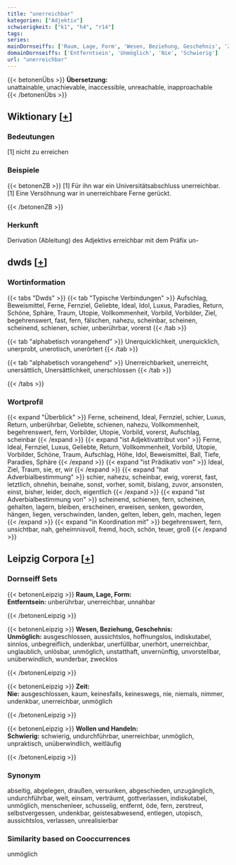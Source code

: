 ```yaml
---
title: "unerreichbar"
kategorien: ["Adjektiv"]
schwierigkeit: ["k1", "h4", "r14"]
tags:
series:
mainDornseiffs: ['Raum, Lage, Form', 'Wesen, Beziehung, Geschehnis', 'Zeit', 'Wollen und Handeln']
domainDornseiffs: ['Entferntsein', 'Unmöglich', 'Nie', 'Schwierig']
url: "unerreichbar"
---
```


{{< betonenÜbs >}}
**Übersetzung:**  
unattainable, unachievable, inaccessible, unreachable, inapproachable  
{{< /betonenÜbs >}}

## Wiktionary [[+](https://de.wiktionary.org/wiki/unerreichbar)]

### Bedeutungen
[1] nicht zu erreichen  

### Beispiele
{{< betonenZB >}}
[1] Für ihn war ein Universitätsabschluss unerreichbar.  
[1] Eine Versöhnung war in unerreichbare Ferne gerückt.  

{{< /betonenZB >}}
### Herkunft
Derivation (Ableitung) des Adjektivs erreichbar mit dem Präfix un-  



## dwds [[+](https://www.dwds.de/wb/unerreichbar)]

### Wortinformation
{{< tabs "Dwds" >}}
{{< tab "Typische Verbindungen" >}}
Aufschlag, Beweismittel, Ferne, Fernziel, Geliebte, Ideal, Idol, Luxus, Paradies, Return, Schöne, Sphäre, Traum, Utopie, Vollkommenheit, Vorbild, Vorbilder, Ziel, begehrenswert, fast, fern, fälschen, nahezu, scheinbar, scheinen, scheinend, schienen, schier, unberührbar, vorerst
{{< /tab >}}

{{< tab "alphabetisch vorangehend" >}}
Unerquicklichkeit, unerquicklich, unerprobt, unerotisch, unerörtert
{{< /tab >}}

{{< tab "alphabetisch vorangehend" >}}
Unerreichbarkeit, unerreicht, unersättlich, Unersättlichkeit, unerschlossen
{{< /tab >}}

{{< /tabs >}}

### Wortprofil
{{< expand "Überblick" >}} Ferne, scheinend, Ideal, Fernziel, schier, Luxus, Return, unberührbar, Geliebte, schienen, nahezu, Vollkommenheit, begehrenswert, fern, Vorbilder, Utopie, Vorbild, vorerst, Aufschlag, scheinbar {{< /expand >}}
{{< expand "ist Adjektivattribut von" >}} Ferne, Ideal, Fernziel, Luxus, Geliebte, Return, Vollkommenheit, Vorbild, Utopie, Vorbilder, Schöne, Traum, Aufschlag, Höhe, Idol, Beweismittel, Ball, Tiefe, Paradies, Sphäre {{< /expand >}}
{{< expand "ist Prädikativ von" >}} Ideal, Ziel, Traum, sie, er, wir {{< /expand >}}
{{< expand "hat Adverbialbestimmung" >}} schier, nahezu, scheinbar, ewig, vorerst, fast, letztlich, ohnehin, beinahe, sonst, vorher, somit, bislang, zuvor, ansonsten, einst, bisher, leider, doch, eigentlich {{< /expand >}}
{{< expand "ist Adverbialbestimmung von" >}} scheinend, schienen, fern, scheinen, gehalten, lagern, bleiben, erscheinen, erweisen, senken, geworden, hängen, liegen, verschwinden, landen, gelten, leben, geln, machen, legen {{< /expand >}}
{{< expand "in Koordination mit" >}} begehrenswert, fern, unsichtbar, nah, geheimnisvoll, fremd, hoch, schön, teuer, groß {{< /expand >}}

## Leipzig Corpora [[+](https://corpora.uni-leipzig.de/en/res?word=unerreichbar&corpusId=deu_newscrawl-public_2018)]

### Dornseiff Sets
{{< betonenLeipzig >}}
**Raum, Lage, Form:**  
**Entferntsein:** unberührbar, unerreichbar, unnahbar  

{{< /betonenLeipzig >}}


{{< betonenLeipzig >}}
**Wesen, Beziehung, Geschehnis:**  
**Unmöglich:** ausgeschlossen, aussichtslos, hoffnungslos, indiskutabel, sinnlos, unbegreiflich, undenkbar, unerfüllbar, unerhört, unerreichbar, unglaublich, unlösbar, unmöglich, unstatthaft, unvernünftig, unvorstellbar, unüberwindlich, wunderbar, zwecklos  

{{< /betonenLeipzig >}}


{{< betonenLeipzig >}}
**Zeit:**  
**Nie:** ausgeschlossen, kaum, keinesfalls, keineswegs, nie, niemals, nimmer, undenkbar, unerreichbar, unmöglich  

{{< /betonenLeipzig >}}


{{< betonenLeipzig >}}
**Wollen und Handeln:**  
**Schwierig:** schwierig, undurchführbar, unerreichbar, unmöglich, unpraktisch, unüberwindlich, weitläufig  

{{< /betonenLeipzig >}}

### Synonym
abseitig, abgelegen, draußen, versunken, abgeschieden, unzugänglich, undurchführbar, weit, einsam, verträumt, gottverlassen, indiskutabel, unmöglich, menschenleer, schusselig, entfernt, öde, fern, zerstreut, selbstvergessen, undenkbar, geistesabwesend, entlegen, utopisch, aussichtslos, verlassen, unrealisierbar


### Similarity based on Cooccurrences
unmöglich


